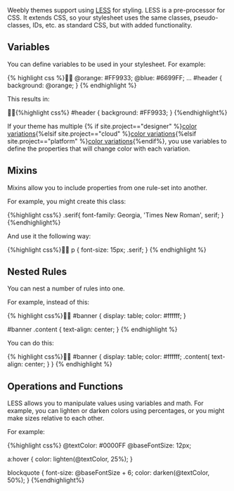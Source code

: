 Weebly themes support using [LESS](http://lesscss.org/#) for styling. LESS is a pre-processor for CSS. It extends CSS, so your stylesheet uses the same classes, pseudo-classes, IDs, etc. as standard CSS, but with added functionality.

## Variables

You can define variables to be used in your stylesheet. For example:

{% highlight css %}
@orange: #FF9933;
@blue: #6699FF;
...
#header {
    background: @orange;
}
{% endhighlight %}

This results in:

{%highlight css%}
#header {
    background: #FF9933;
}
{%endhighlight%}

If your theme has multiple {% if site.project=="designer" %}[color variations](ds_themes_variations.html){%elsif site.project=="cloud" %}[color variations](cl_themes_variations.html){%elsif site.project=="platform" %}[color variations](pf_themes_variations.html){%endif%}, you use variables to define the properties that will change color with each variation.


## Mixins

Mixins allow you to include properties from one rule-set into another.

For example, you might create this class:

{%highlight css%}
.serif{
    font-family: Georgia, 'Times New Roman', serif;
}
{%endhighlight%}

And use it the following way:

{%highlight css%}
p {
    font-size: 15px;
    .serif;
}
{% endhighlight %}

## Nested Rules

You can nest a number of rules into one.

For example, instead of this:

{% highlight css%}
#banner {
    display: table;
    color: #ffffff;
}

#banner .content {
    text-align: center;
}
{% endhighlight %}

You can do this:

{% highlight css%}
#banner {
    display: table;
    color: #ffffff;
    .content{
        text-align: center;
    }
}
{% endhighlight %}


## Operations and Functions

LESS allows you to manipulate values using variables and math. For example, you can lighten or darken colors using percentages, or you might make sizes relative to each other.

For example:

{%highlight css%}
@textColor: #0000FF
@baseFontSize: 12px;

a:hover {
    color: lighten(@textColor, 25%);
}

blockquote {
    font-size: @baseFontSize + 6;
    color: darken(@textColor, 50%);
}
{%endhighlight%}
